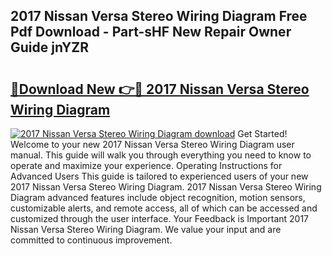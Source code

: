 ## 2017 Nissan Versa Stereo Wiring Diagram Free Pdf Download - Part-sHF New Repair Owner Guide jnYZR

# <h2><a href="http://dfskmp.blite.top/?on=2017+Nissan+Versa+Stereo+Wiring+Diagram">🔗Download New 👉🔴 2017 Nissan Versa Stereo Wiring Diagram</a></h2>

[![2017 Nissan Versa Stereo Wiring Diagram download](https://i.imgur.com/lujVjoI.png)](http://dfskmp.blite.top/?on=2017+Nissan+Versa+Stereo+Wiring+Diagram)
Get Started! Welcome to your new 2017 Nissan Versa Stereo Wiring Diagram user manual. This guide will walk you through everything you need to know to operate and maximize your experience. Operating Instructions for Advanced Users This guide is tailored to experienced users of your new 2017 Nissan Versa Stereo Wiring Diagram. 2017 Nissan Versa Stereo Wiring Diagram advanced features include object recognition, motion sensors, customizable alerts, and remote access, all of which can be accessed and customized through the user interface. Your Feedback is Important 2017 Nissan Versa Stereo Wiring Diagram. We value your input and are committed to continuous improvement.
